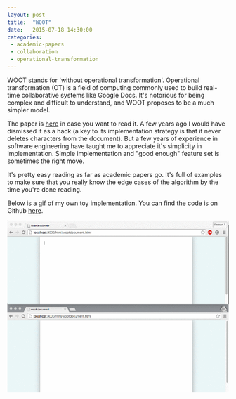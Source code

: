 ```yaml
---
layout: post
title:  "W00T"
date:   2015-07-18 14:30:00
categories:
 - academic-papers
 - collaboration
 - operational-transformation
---
```


WOOT stands for 'without operational transformation'. Operational transformation (OT) is a field of computing commonly used to build real-time collaborative systems like Google Docs. It's notorious for being complex and difficult to understand, and WOOT proposes to be a much simpler model.

The paper is [here](https://hal.inria.fr/inria-00071240/) in case you want to read it. A few years ago I would have dismissed it as a hack (a key to its implementation strategy is that it never deletes characters from the document). But a few years of experience in software engineering have taught me to appreciate it's simplicity in implementation. Simple implementation and "good enough" feature set is sometimes the right move.

 It's pretty easy reading as far as academic papers go. It's full of examples to make sure that you really know
 the edge cases of the algorithm by the time you're done reading.

Below is a gif of my own toy implementation. You can find the code is on Github [here](https://github.com/ryankaplan/woot-collaborative-editor).

<img src="/images/wootdemo.gif" />


